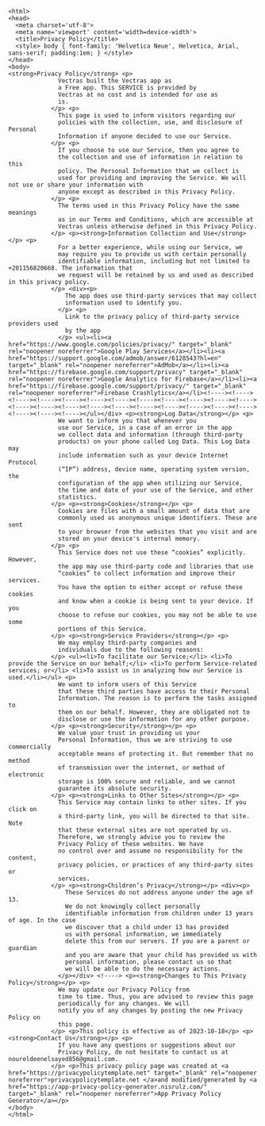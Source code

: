 <!DOCTYPE html>
    <html>
    <head>
      <meta charset='utf-8'>
      <meta name='viewport' content='width=device-width'>
      <title>Privacy Policy</title>
      <style> body { font-family: 'Helvetica Neue', Helvetica, Arial, sans-serif; padding:1em; } </style>
    </head>
    <body>
    <strong>Privacy Policy</strong> <p>
                  Vectras built the Vectras app as
                  a Free app. This SERVICE is provided by
                  Vectras at no cost and is intended for use as
                  is.
                </p> <p>
                  This page is used to inform visitors regarding our
                  policies with the collection, use, and disclosure of Personal
                  Information if anyone decided to use our Service.
                </p> <p>
                  If you choose to use our Service, then you agree to
                  the collection and use of information in relation to this
                  policy. The Personal Information that we collect is
                  used for providing and improving the Service. We will not use or share your information with
                  anyone except as described in this Privacy Policy.
                </p> <p>
                  The terms used in this Privacy Policy have the same meanings
                  as in our Terms and Conditions, which are accessible at
                  Vectras unless otherwise defined in this Privacy Policy.
                </p> <p><strong>Information Collection and Use</strong></p> <p>
                  For a better experience, while using our Service, we
                  may require you to provide us with certain personally
                  identifiable information, including but not limited to +201156820668. The information that
                  we request will be retained by us and used as described in this privacy policy.
                </p> <div><p>
                    The app does use third-party services that may collect
                    information used to identify you.
                  </p> <p>
                    Link to the privacy policy of third-party service providers used
                    by the app
                  </p> <ul><li><a href="https://www.google.com/policies/privacy/" target="_blank" rel="noopener noreferrer">Google Play Services</a></li><li><a href="https://support.google.com/admob/answer/6128543?hl=en" target="_blank" rel="noopener noreferrer">AdMob</a></li><li><a href="https://firebase.google.com/support/privacy" target="_blank" rel="noopener noreferrer">Google Analytics for Firebase</a></li><li><a href="https://firebase.google.com/support/privacy/" target="_blank" rel="noopener noreferrer">Firebase Crashlytics</a></li><!----><!----><!----><!----><!----><!----><!----><!----><!----><!----><!----><!----><!----><!----><!----><!----><!----><!----><!----><!----><!----><!----><!----><!----><!----></ul></div> <p><strong>Log Data</strong></p> <p>
                  We want to inform you that whenever you
                  use our Service, in a case of an error in the app
                  we collect data and information (through third-party
                  products) on your phone called Log Data. This Log Data may
                  include information such as your device Internet Protocol
                  (“IP”) address, device name, operating system version, the
                  configuration of the app when utilizing our Service,
                  the time and date of your use of the Service, and other
                  statistics.
                </p> <p><strong>Cookies</strong></p> <p>
                  Cookies are files with a small amount of data that are
                  commonly used as anonymous unique identifiers. These are sent
                  to your browser from the websites that you visit and are
                  stored on your device's internal memory.
                </p> <p>
                  This Service does not use these “cookies” explicitly. However,
                  the app may use third-party code and libraries that use
                  “cookies” to collect information and improve their services.
                  You have the option to either accept or refuse these cookies
                  and know when a cookie is being sent to your device. If you
                  choose to refuse our cookies, you may not be able to use some
                  portions of this Service.
                </p> <p><strong>Service Providers</strong></p> <p>
                  We may employ third-party companies and
                  individuals due to the following reasons:
                </p> <ul><li>To facilitate our Service;</li> <li>To provide the Service on our behalf;</li> <li>To perform Service-related services; or</li> <li>To assist us in analyzing how our Service is used.</li></ul> <p>
                  We want to inform users of this Service
                  that these third parties have access to their Personal
                  Information. The reason is to perform the tasks assigned to
                  them on our behalf. However, they are obligated not to
                  disclose or use the information for any other purpose.
                </p> <p><strong>Security</strong></p> <p>
                  We value your trust in providing us your
                  Personal Information, thus we are striving to use commercially
                  acceptable means of protecting it. But remember that no method
                  of transmission over the internet, or method of electronic
                  storage is 100% secure and reliable, and we cannot
                  guarantee its absolute security.
                </p> <p><strong>Links to Other Sites</strong></p> <p>
                  This Service may contain links to other sites. If you click on
                  a third-party link, you will be directed to that site. Note
                  that these external sites are not operated by us.
                  Therefore, we strongly advise you to review the
                  Privacy Policy of these websites. We have
                  no control over and assume no responsibility for the content,
                  privacy policies, or practices of any third-party sites or
                  services.
                </p> <p><strong>Children’s Privacy</strong></p> <div><p>
                    These Services do not address anyone under the age of 13.
                    We do not knowingly collect personally
                    identifiable information from children under 13 years of age. In the case
                    we discover that a child under 13 has provided
                    us with personal information, we immediately
                    delete this from our servers. If you are a parent or guardian
                    and you are aware that your child has provided us with
                    personal information, please contact us so that
                    we will be able to do the necessary actions.
                  </p></div> <!----> <p><strong>Changes to This Privacy Policy</strong></p> <p>
                  We may update our Privacy Policy from
                  time to time. Thus, you are advised to review this page
                  periodically for any changes. We will
                  notify you of any changes by posting the new Privacy Policy on
                  this page.
                </p> <p>This policy is effective as of 2023-10-18</p> <p><strong>Contact Us</strong></p> <p>
                  If you have any questions or suggestions about our
                  Privacy Policy, do not hesitate to contact us at noureldeenelsayed856@gmail.com.
                </p> <p>This privacy policy page was created at <a href="https://privacypolicytemplate.net" target="_blank" rel="noopener noreferrer">privacypolicytemplate.net </a>and modified/generated by <a href="https://app-privacy-policy-generator.nisrulz.com/" target="_blank" rel="noopener noreferrer">App Privacy Policy Generator</a></p>
    </body>
    </html>
      
